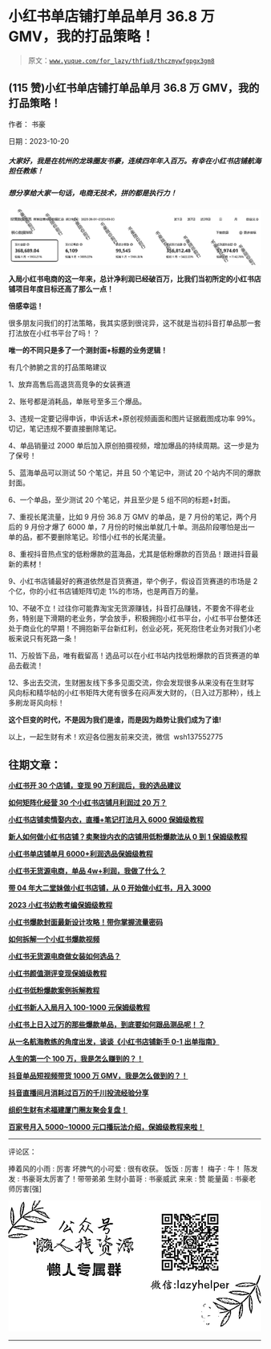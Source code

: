 # 小红书单店铺打单品单月 36.8 万 GMV，我的打品策略！

> 原文：[`www.yuque.com/for_lazy/thfiu8/thczmywfgpgx3gm8`](https://www.yuque.com/for_lazy/thfiu8/thczmywfgpgx3gm8)

## (115 赞)小红书单店铺打单品单月 36.8 万 GMV，我的打品策略！

作者： 书豪

日期：2023-10-20

##### 大家好，我是在杭州的龙珠圈友书豪，连续四年年入百万。有幸在小红书店铺航海担任教练！

##### 想分享给大家一句话，电商无技术，拼的都是执行力！

![](img/67305c73d334ae3df6650fa040300a41.png)

**入局小红书电商的这一年来，总计净利润已经破百万，比我们当初所定的小红书店铺项目年度目标还高了那么一点！**

**倍感幸运！**

很多朋友问我们的打法策略，我其实感到很诧异，这不就是当初抖音打单品那一套打法放在小红书平台了吗！？

**唯一的不同只是多了一个测封面+标题的业务逻辑！**

有几个肺腑之言的打品策略建议

1、放弃高售后高退货高竞争的女装赛道

2、账号都是消耗品，单账号至多三个爆品。

3、违规一定要记得申诉，申诉话术+原创视频画面和图片证据截图成功率 99%。切记，笔记违规不要直接删除笔记。

4、单品销量过 2000 单后加入原创拍摄视频，增加爆品的持续周期。这一步是为了保号！

5、蓝海单品可以测试 50 个笔记，并且 50 个笔记中，测试 20 个站内不同的爆款封面。

6、一个单品，至少测试 20 个笔记，并且至少是 5 组不同的标题+封面。

7、重视长尾流量，比如 9 月份 36.8 万 GMV 的单品，是 7 月份的笔记，两个月后的 9 月份才爆了 6000 单，7 月份的时候出单就几十单。测品阶段哪怕是出一单的品，都不要删除笔记。珍惜小红书的长尾流量。

8、重视抖音热点宝的低粉爆款的蓝海品，尤其是低粉爆款的百货品！跟进抖音最新的素材！

9、小红书店铺最好的赛道依然是百货赛道，举个例子，假设百货赛道的市场是 2 个亿，你的小红书店铺矩阵切走 1%的市场，也是两百万的量。

10、不破不立！过往你可能靠淘宝无货源赚钱，抖音打品赚钱，不要舍不得老业务，特别是下滑期的老业务，学会放手，积极拥抱小红书平台，小红书平台整体还处于商业化的早期！不拥抱新平台新红利，创业必死，死死抱住老业务对我们小老板来说只有死路一条！

11、万般皆下品，唯有截留高！选品可以在小红书站内找低粉爆款的百货赛道的单品去截流！

12、多出去交流，生财圈友线下多多见面交流，你会发现很多从来没有在生财写风向标和精华帖的小红书矩阵大佬有很多在闷声发大财的，（日入过万那种），线上多刷龙哥风向标！

**这个巨变的时代，不是因为我们是谁，而是因为趋势让我们成为了谁!**

以上，一起生财有术！欢迎各位圈友前来交流，微信  wsh137552775

## **往期文章：**

**[小红书开 30 个店铺，变现 90 万利润后，我的选品建议](https://articles.zsxq.com/id_53llne78u0d8.html)**

**[如何矩阵化经营 30 个小红书店铺月利润过 20 万？](https://articles.zsxq.com/id_3qslvwfcmwn3.html)**

**[小红书店铺卖情娶内衣，直播+笔记打法月入 6000 保姆级教程](https://articles.zsxq.com/id_jj8hu5xhf5c4.html)**

**[新人如何做小红书店铺？卖聚拢内衣的店铺用低粉爆款法从 0 到 1 保姆级教程](https://articles.zsxq.com/id_8ugxoroquobl.html)**

**[小红书单店铺单月 6000+利润选品保姆级教程](https://articles.zsxq.com/id_xwveu3e0usfv.html)**

**[小红书无货源电商，单品 4w+利润，我做了什么？](https://articles.zsxq.com/id_8o3ptacdp6mj.html)**

**[带 04 年大二堂妹做小红书店铺，从 0 开始做小红书，月入 3000](https://articles.zsxq.com/id_ker60oc8oimj.html)**

**[2023 小红书幼教考编保姆级教程](https://articles.zsxq.com/id_cpdec6j4xtho.html)**

**[小红书爆款封面最新设计攻略！带你掌握流量密码](https://articles.zsxq.com/id_bbisxulzsup1.html)**

**[如何拆解一个小红书爆款视频](https://articles.zsxq.com/id_opo78sxacew9.html)**

**[小红书无货源电商做女装如何选品？](https://articles.zsxq.com/id_1wxixz3rofb3.html)**

**[小红书颜值测评变现保姆级教程](https://articles.zsxq.com/id_15njj2g5hxfr.html)**

**[小红书低粉爆款案例拆解教程](https://articles.zsxq.com/id_0nmnwdg6mb0l.html)**

**[小红书新人入局月入 100-1000 元保姆级教程](https://articles.zsxq.com/id_sbk8lqv5unca.html)**

**[小红书上日入过万的那些爆款单品，到底要如何跟品测品呢！？](https://articles.zsxq.com/id_whota2lk2rfp.html)**

**[从一名航海教练的角度出发，谈谈《小红书店铺新手 0-1 出单指南》](https://articles.zsxq.com/id_5o12wuk53van.html)**

**[人生的第一个 100 万，我是怎么赚到的？！](https://articles.zsxq.com/id_kek27cqo56wf.html)**

**[抖音单品短视频带货 1000 万 GMV，我是怎么做到的？！](https://articles.zsxq.com/id_qoak1w7ptnwf.html)**

**[抖音直播间月消耗过百万的千川投流经验分享](https://articles.zsxq.com/id_d3zembkeh2cw.html)**

**[组织生财有术福建厦门圈友聚会复盘！](https://articles.zsxq.com/id_7gqhllpk7tpk.html)**

**[百家号月入 5000~10000 元口播玩法介绍，保姆级教程来啦！](https://articles.zsxq.com/id_rrl0r4z5x8x0.html)**

* * *

评论区：

捧着风的小雨 : 厉害
坏脾气的小可爱 : 很有收获。
饭饭 : 厉害！
梅子 : 牛！
陈发发 : 书豪哥太厉害了！带带弟弟
生财小苗哥 : 书豪威武
来来 : 赞
能量菌 : 书豪老师厉害[强]

![](img/1c37d505930596d12a88ab23e11aa07a.png)

* * *
